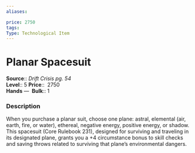 ```yaml
---
aliases: 

price: 2750
tags: 
Type: Technological Item
---
```


# Planar Spacesuit

**Source**:: _Drift Crisis pg. 54_  
**Level**:: 5
**Price**::  2750  
**Hands** — 
**Bulk**:: 1

### Description

When you purchase a planar suit, choose one plane: astral, elemental (air, earth, fire, or water), ethereal, negative energy, positive energy, or shadow. This spacesuit (Core Rulebook 231), designed for surviving and traveling in its designated plane, grants you a +4 circumstance bonus to skill checks and saving throws related to surviving that plane’s environmental dangers.

